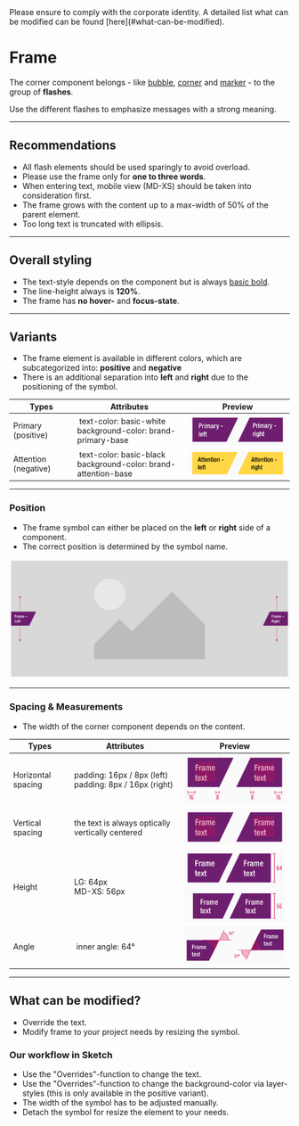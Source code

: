 <AlertInfo alertHeadline="Modifiable">
Please ensure to comply with the corporate identity. A detailed list what can be modified can be found [here](#what-can-be-modified).
</AlertInfo>

# Frame

The corner component belongs - like [bubble](../Flash-Bubble/Flash%20-%20Bubble.md), [corner](../Flash-Corner/Flash%20-%20Corner.md) and [marker](../Flash-Marker/Flash%20-%20Marker.md) - to the group of **flashes**.

Use the different flashes to emphasize messages with a strong meaning.

---

## Recommendations

- All flash elements should be used sparingly to avoid overload.
- Please use the frame only for **one to three words**. 
- When entering text, mobile view (MD-XS) should be taken into consideration first.
- The frame grows with the content up to a max-width of 50% of the parent element.
- Too long text is truncated with ellipsis.

---

## Overall styling

- The text-style depends on the component but is always [basic bold](../../General/Typography/Typography.md#basic-bold).
- The line-height always is **120%**.
- The frame has **no hover-** and **focus-state**.

---

## Variants

- The frame element is available in different colors, which are subcategorized into: **positive** and **negative**
- There is an additional separation into **left** and **right** due to the positioning of the symbol.

| Types | Attributes | Preview |
|---|---|---|
| Primary (positive) | text-color: basic-white<br>background-color: brand-primary-base | ![left: primary](assets/types/primary@1x.png) |
| Attention (negative) | text-color: basic-black<br>background-color: brand-attention-base | ![left: attention](assets/types/attention@1x.png) |

---

### Position

- The frame symbol can either be placed on the **left** or **right** side of a component.
- The correct position is determined by the symbol name.

![position](assets/position/frame@1x.png)

---

### Spacing & Measurements

- The width of the corner component depends on the content.

| Types | Attributes | Preview |
|---|---|---|
| Horizontal spacing | padding: 16px / 8px (left)<br>padding: 8px / 16px (right) | ![horizontal-spacing](assets/measurements/horizontal-spacing@1x.png)|
| Vertical spacing | the text is always optically vertically centered | ![vertical-spacing](assets/measurements/vertical-spacing@1x.png) |
| Height | LG: 64px<br>MD-XS: 56px  | ![Height](assets/measurements/height@1x.png) |
| Angle | inner angle: 64° | ![rotation](assets/measurements/angle@1x.png)

---

## What can be modified?

- Override the text.
- Modify frame to your project needs by resizing the symbol.

### Our workflow in Sketch

- Use the "Overrides"-function to change the text.
- Use the "Overrides"-function to change the background-color via layer-styles (this is only available in the positive variant).
- The width of the symbol has to be adjusted manually.
- Detach the symbol for resize the element to your needs.
